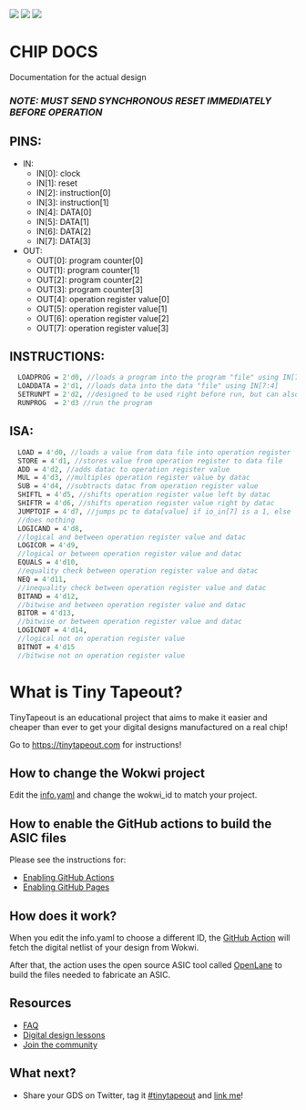 ![](../../workflows/gds/badge.svg) ![](../../workflows/docs/badge.svg) ![](../../workflows/test/badge.svg)

# CHIP DOCS
Documentation for the actual design

### ***NOTE: MUST SEND SYNCHRONOUS RESET IMMEDIATELY BEFORE OPERATION***
  ## PINS: 
  - IN:
    - IN[0]: clock
    - IN[1]: reset
    - IN[2]: instruction[0]
    - IN[3]: instruction[1]
    - IN[4]: DATA[0]
    - IN[5]: DATA[1]
    - IN[6]: DATA[2]
    - IN[7]: DATA[3]
  - OUT:
    - OUT[0]: program counter[0]
    - OUT[1]: program counter[1]
    - OUT[2]: program counter[2]
    - OUT[3]: program counter[3]
    - OUT[4]: operation register value[0]
    - OUT[5]: operation register value[1]
    - OUT[6]: operation register value[2]
    - OUT[7]: operation register value[3]
  ## INSTRUCTIONS:
  ```sv
    LOADPROG = 2'd0, //loads a program into the program "file" using IN[7:4]
    LOADDATA = 2'd1, //loads data into the data "file" using IN[7:4]
    SETRUNPT = 2'd2, //designed to be used right before run, but can also be used to input additional data i guess
    RUNPROG  = 2'd3 //run the program
  ```
  ## ISA:
  ```sv
    LOAD = 4'd0, //loads a value from data file into operation register
    STORE = 4'd1, //stores value from operation register to data file
    ADD = 4'd2, //adds datac to operation register value
    MUL = 4'd3, //multiples operation register value by datac
    SUB = 4'd4, //subtracts datac from operation register value
    SHIFTL = 4'd5, //shifts operation register value left by datac
    SHIFTR = 4'd6, //shifts operation register value right by datac
    JUMPTOIF = 4'd7, //jumps pc to data[value] if io_in[7] is a 1, else 
    //does nothing
    LOGICAND = 4'd8,
    //logical and between operation register value and datac
    LOGICOR = 4'd9,
    //logical or between operation register value and datac
    EQUALS = 4'd10,
    //equality check between operation register value and datac
    NEQ = 4'd11,
    //inequality check between operation register value and datac
    BITAND = 4'd12,
    //bitwise and between operation register value and datac    
    BITOR = 4'd13,
    //bitwise or between operation register value and datac
    LOGICNOT = 4'd14,
    //logical not on operation register value 
    BITNOT = 4'd15
    //bitwise not on operation register value
  ```





# What is Tiny Tapeout?

TinyTapeout is an educational project that aims to make it easier and cheaper than ever to get your digital designs manufactured on a real chip!

Go to https://tinytapeout.com for instructions!

## How to change the Wokwi project

Edit the [info.yaml](info.yaml) and change the wokwi_id to match your project.

## How to enable the GitHub actions to build the ASIC files

Please see the instructions for:

* [Enabling GitHub Actions](https://tinytapeout.com/faq/#when-i-commit-my-change-the-gds-action-isnt-running)
* [Enabling GitHub Pages](https://tinytapeout.com/faq/#my-github-action-is-failing-on-the-pages-part)

## How does it work?

When you edit the info.yaml to choose a different ID, the [GitHub Action](.github/workflows/gds.yaml) will fetch the digital netlist of your design from Wokwi.

After that, the action uses the open source ASIC tool called [OpenLane](https://www.zerotoasiccourse.com/terminology/openlane/) to build the files needed to fabricate an ASIC.

## Resources

* [FAQ](https://tinytapeout.com/faq/)
* [Digital design lessons](https://tinytapeout.com/digital_design/)
* [Join the community](https://discord.gg/rPK2nSjxy8)

## What next?

* Share your GDS on Twitter, tag it [#tinytapeout](https://twitter.com/hashtag/tinytapeout?src=hashtag_click) and [link me](https://twitter.com/matthewvenn)!
